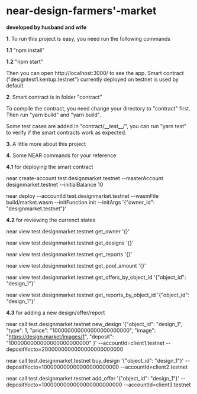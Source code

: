 # near-design-farmers'-market
**developed by husband and wife**

**1**\. To run this project is easy, you need run the following commands

**1.1** "npm install"

**1.2** "npm start"

Then you can open http://localhost:3000/ to see the app. Smart contract ("designtest1.kentup.testnet") currently deployed on testnet is used by default.

**2**\. Smart contract is in folder "contract"

To compile the contract, you need change your directory to "contract" first. Then run "yarn build" and "yarn build".

Some test cases are added in "contract/\_\_test\_\_/", you can run "yarn test" to verify if the smart contracts work as expected.

**3**\. A little more about this project

**4**\. Some NEAR commands for your reference

**4.1** for deploying the smart contract

near create-account test.designmarket.testnet --masterAccount designmarket.testnet --initialBalance 10

near deploy --accountId test.designmarket.testnet --wasmFile build/market.wasm --initFunction init --initArgs '{"owner_id": "designmarket.testnet"}'

**4.2** for reviewing the currenct states

near view test.designmarket.testnet get_owner '{}'

near view test.designmarket.testnet get_designs '{}'

near view test.designmarket.testnet get_reports '{}'

near view test.designmarket.testnet get_pool_amount '{}'

near view test.designmarket.testnet get_offers_by_object_id '{"object_id": "design_1"}'

near view test.designmarket.testnet get_reports_by_object_id '{"object_id": "design_1"}'

**4.3** for adding a new design/offer/report

near call test.designmarket.testnet new_design '{"object_id": "design_1", "type": 1, "price": "100000000000000000000000", "image": "https://design.market/images/1", "deposit": "1000000000000000000000000" }' --accountId=client1.testnet --depositYocto=2000000000000000000000000

near call test.designmarket.testnet buy_design '{"object_id": "design_1"}' --depositYocto=100000000000000000000000 --accountId=client2.testnet

near call test.designmarket.testnet add_offer '{"object_id": "design_1"}' --depositYocto=1000000000000000000000000 --accountId=client3.testnet
